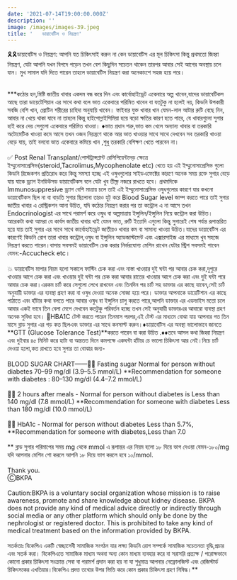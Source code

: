 ```yaml
---
date: '2021-07-14T19:00:00.000Z'
description: ''
image: /images/images-39.jpeg
title: '   ডায়াবেটিস ও নিয়ন্ত্রণ'
---
```




🎗🎗ডায়াবেটিস ও নিয়ন্ত্রণ: আপনি যত চিকিৎসাই করুন না কেন ডায়াবেটিস এর মূল চিকিৎসা কিন্তু প্রথমতো জিহ্বা নিয়ন্ত্রণ, যেটা আপনি যখন বিপদে পড়েন তখন বেশ কিছুদিন সচেতন থাকেন তারপর আবার সেই আগের অবস্থায় চলে যান। মুখ সামাল যদি দিতে পারেন তাহলে ডায়াবেটিস নিয়ন্ত্রণ করা অনেকাংশে সহজ হয়ে পরে।

\
\*\*\*কঠোর হন,মিষ্টি জাতীয় খাবার একদম বন্ধ করে দিন এবং কার্বোহাইড্রেট একেবারে অল্প খাবেন,যাদের ডায়াবেটিকস আছে তারা ডায়েটেশিয়ান এর সাথে কথা বলে ভাত একেবারে পরিমিত খাবেন বা যতটুকু না হলেই নয়, কিডনি উপকারী সবজি বেশি খান, প্রোটিন শরীরের চাহিদা অনুযায়ি খাবেন। ফাইবার যুক্ত খাবার খান যেমন-লাল আটার রুটি বেছে নিন, আবার না খেয়ে থাকা যাবে না তাহলে কিন্তু হাইপোগ্লাইসিমিয়া হয়ে বড়ো ক্ষতির কারণ হতে পারে, যে খাবারগুলো সুগার হাই করে দেয় সেগুলো একেবারে পরিমিত খাওয়া। ♦️ভাত প্রধান শত্রু,ভাত কম খেলে অন্যান্য খাবার বা তরকারি অটোমেটিক খাওয়া কমে আসে তখন ওজন নিয়ন্ত্রণে থাকে আর ভাত খাওয়ার সাথে সাথে দেখবেন সব তরকারি খাওয়া বেড়ে যায়, তাই বলবো ভাত একেবারে কমিয়ে খান ,শুধু তরকারি বেশিক্ষণ খেতে পারবেন না।\
\
✅ Post Renal Transplant/পোস্টট্রান্সপ্লান্ট রেসিপিয়েন্টদেড় ক্ষেত্রে ইম্মুনোসাপ্রেসিভ(steroid,Tacrolimus,Mycophenolate etc) খেতে হয় এই ইম্মুনোসাপ্রেসিভ গুলো কিডনি রিজেকশন প্রতিরোধ করে কিন্তু সমস্যা হচ্ছে এই ওষুধগুলোর সাইডএফেক্টের কারণে অনেক সময় রক্তে সুগার বেড়ে যায় যাকে ড্র্যাগ ইনডিউসড ডায়াবেটিকস বলে যেটা খুব তীক্ষ্ণ নজরে রাখতে হবে। প্রথমদিকে Immunosuppresive ড্র্যাগ বেশি মাত্রায় চলে তাই এই ইম্মুনোসাপ্রেসিভ ওষুধগুলোর কারণে যার কখনো ডায়াবেটিকস ছিল না বা বাড়তি সুগার ছিলোনা তারও হুট্ করে Blood Sugar level জাম্প করতে পারে তাই সুগার জাতীয় খাবার এ রেস্ট্রিকশন আনা উচিত, যদি কঠোর নিয়ন্ত্রণ করার পর তা কন্ট্রোল এ না আসে তখন Endocrinologist এর সাথে পরামর্শ করে ওষুধ বা অল্পমাত্রায় ইন্সুলিন/ইন্সুলিন নিয়ে কন্ট্রোল করা উচিত। আরেকটা কথা আমরা যে কার্বস জাতীয় খাবার খাই যেমন ভাত, রুটি ইত্যাদি এগুলো কিন্তু সুগারেই শেষ পর্যন্ত রূপান্তরিত হয়ে যায় তাই সুগার এর সাথে সাথে কার্বোহাইড্রেট জাতীয়ও খাবার কম বা সামান্য খাওয়া উচিত।যাদের ডায়াবেটিস এর কারণেই কিডনি রোগ তারা খাবার কন্ট্রোল,ওষুধ বা ইন্সুলিন অ্যাডজাস্টমেন্ট এবং এক্সারসাইজ এর মাধ্যমে খুব সহজে নিয়ন্ত্রণ করতে পারেন।বাসায় সবসমই ডায়াবেটিস চেক করার নির্ভরযোগ্য মেশিন রাখেন যেটার স্ট্রিপ সবসমই পাবেন যেমন:-Accucheck etc।\
\
💥 ডায়াবেটিস মাপার নিয়ম হলো সকালে ফাস্টিং চেক করা এবং নাস্তা খাওয়ার দুই ঘন্টা পর আবার চেক করা,দুপুরে খাওয়ার আগে চেক করা এবং খাওয়ার দুই ঘন্টা পর চেক করা আবার রাতের খাওয়ার আগে চেক করা এবং দুই ঘন্টা পরে আবার চেক করা।এরকম চার্ট করে সেগুলো লেখে রাখবেন এবং তিনদিন পর চার্ট সহ ডাক্তার এর কাছে যাবেন,সেই চার্ট অনুযায়ী ডাক্তার এর ব্যবস্থা গ্রহণ করা বা ওষুধ দেওয়া অনেক সোজা হয়ে পরে। ডাক্তার আপনাকে ডায়েটিশান এর কাছে পাঠাতে এবং হাঁটার কথা বলতে পারে আবার ওষুধ বা ইন্সুলিন চালু করতে পারে,আপনি ডাক্তার এর এডভাইস মতো চলে আবার একই ভাবে তিন বেলা মেপে দেখবেন কতটুকু পরিবর্তন হচ্ছে তখন সেই অনুযায়ী ডাক্তারএর আবারো ব্যবস্থা গ্রহণ অনেক সুবিধা হবে। 🔸️HBA1C টেস্ট করতে পারেন তিনমাস পরপর,এই টেস্ট এর মাধ্যমে বোঝা যায় আপনার গত তিন মাসে ব্লাড সুগার এর গড় কত ছিলএবং ডাক্তার এর সাথে কনসাল্ট করুন।♦️ডায়াবেটিস এর অবস্থা ভালোভাবে জানতে \*\*GTT (Glucose Tolerance Test)\*\*করতে পারেন বা করা উচিত .♦️♦️তবে আসল কথা জিহ্বা নিয়ন্ত্রণ এবং দুইবার ৪৫ মিনিট করে হাটা বা অন্ততত দিনে কমপক্ষে একঘন্টা হাঁটার চে ভালো চিকিৎসা আর নেই।নিচে চার্ট দেওয়া হলো,কত রাখতে হবে সুগার তা বোঝার জন্য-\
\
BLOOD SUGAR CHART——💁‍♂️ Fasting sugar Normal for person without diabetes 70–99 mg/dl (3.9–5.5 mmol/L) \*\*Recommendation for someone with diabetes : 80–130 mg/dl (4.4–7.2 mmol/L)\
\
💁‍♂️ 2 hours after meals - Normal for person without diabetes is Less than 140 mg/dl (7.8 mmol/L) \*\*Recommendation for someone with diabetes Less than 180 mg/dl (10.0 mmol/L)\
\
💁‍♂️ HbA1c - Normal for person without diabetes Less than 5.7%, \*\*Recommendation for someone with diabetes,Less than 7.0\
\
\*\* ব্লাড সুগার পরিমাপের সময় mg থেকে mmol এ রূপান্তর এর নিয়ম হলো ১৮ দিয়ে ভাগ দেওয়া যেমন-১৮০/mg যদি আপনার মেশিন শো করলে আপনি ১৮ দিয়ে ভাগ করলে হবে ১০/mmol.\
\
Thank you.\
ⒸBKPA\
\
Caution:BKPA is a voluntary social organization whose mission is to raise awareness, promote and share knowledge about kidney disease. BKPA does not provide any kind of medical advice directly or indirectly through social media or any other platform which should only be done by the nephrologist or registered doctor. This is prohibited to take any kind of medical treatment based on the information provided by BKPA.\
\
সতর্কতাঃ বিকেপিএ একটি স্বেচ্ছাসেবী সামাজিক সংগঠন যার লক্ষ্য কিডনি রোগ সম্পর্কে সামাজিক সচেতনতা বৃদ্ধি,প্রচার এবং সতর্ক করা। বিকেপিএতে সামাজিক মাধ্যম অথবা অন্য কোন মাধ্যম ব্যবহার করে বা সরাসরি প্রত্যক্ষ / পরোক্ষভাবে কোনো প্রকার চিকিৎসা সংক্রান্ত সেবা বা পরামর্শ প্রদান করা হয় না যা শুধুমাত্র আপনার নেফ্রোলজিস্ট এবং রেজিস্টার্ড চিকিৎসকের এখতিয়ার।বিকেপিএ প্রদত্ত তথ্যের উপর ভিত্তি করে কোন প্রকার চিকিৎসা গ্রহণ নিষিদ্ধ।\*\*
